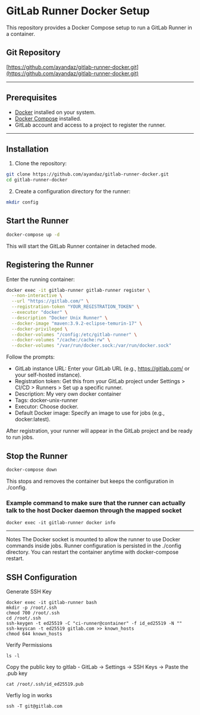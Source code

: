 # GitLab Runner Docker Setup

This repository provides a Docker Compose setup to run a GitLab Runner in a container.

## Git Repository

[https://github.com/ayandaz/gitlab-runner-docker.git](https://github.com/ayandaz/gitlab-runner-docker.git)

---

## Prerequisites

- [Docker](https://www.docker.com/get-started) installed on your system.
- [Docker Compose](https://docs.docker.com/compose/install/) installed.
- GitLab account and access to a project to register the runner.

---

## Installation

1. Clone the repository:

```bash
git clone https://github.com/ayandaz/gitlab-runner-docker.git
cd gitlab-runner-docker
```

2. Create a configuration directory for the runner:

```bash
mkdir config
```
## Start the Runner
```bash
docker-compose up -d
```
This will start the GitLab Runner container in detached mode.

## Registering the Runner
Enter the running container:
```bash
docker exec -it gitlab-runner gitlab-runner register \
  --non-interactive \
  --url "https://gitlab.com/" \
  --registration-token "YOUR_REGISTRATION_TOKEN" \
  --executor "docker" \
  --description "Docker Unix Runner" \
  --docker-image "maven:3.9.2-eclipse-temurin-17" \
  --docker-privileged \
  --docker-volumes "/config:/etc/gitlab-runner" \
  --docker-volumes "/cache:/cache:rw" \
  --docker-volumes "/var/run/docker.sock:/var/run/docker.sock"

```
Follow the prompts:

- GitLab instance URL: Enter your GitLab URL (e.g., https://gitlab.com/ or your self-hosted instance).
- Registration token: Get this from your GitLab project under Settings > CI/CD > Runners > Set up a specific runner.
- Description: My very own docker container
- Tags: docker-unix-runner
- Executor: Choose docker.
- Default Docker image: Specify an image to use for jobs (e.g., docker:latest).

After registration, your runner will appear in the GitLab project and be ready to run jobs.

## Stop the Runner
```bash
docker-compose down
```
This stops and removes the container but keeps the configuration in ./config.

### Example command to make sure that the runner can actually talk to the host Docker daemon through the mapped socket
```
docker exec -it gitlab-runner docker info
```
---
Notes
The Docker socket is mounted to allow the runner to use Docker commands inside jobs.
Runner configuration is persisted in the ./config directory.
You can restart the container anytime with docker-compose restart.

## SSH Configuration
Generate SSH Key
```
docker exec -it gitlab-runner bash
mkdir -p /root/.ssh
chmod 700 /root/.ssh
cd /root/.ssh
ssh-keygen -t ed25519 -C "ci-runner@container" -f id_ed25519 -N ""
ssh-keyscan -t ed25519 gitlab.com >> known_hosts
chmod 644 known_hosts
```
Verify Permissions
```
ls -l
```
Copy the public key to gitlab - GitLab → Settings → SSH Keys → Paste the .pub key
```
cat /root/.ssh/id_ed25519.pub
```
Verfiy log in works
```
ssh -T git@gitlab.com
```
